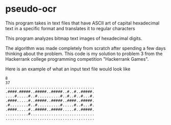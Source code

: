 pseudo-ocr
==========

This program takes in text files that have ASCII art of capital hexadecimal text in a specific format and translates it to regular characters
  
This program analyzes bitmap text images of hexadecimal digits. 

The algorithm was made completely from scratch after spending a few days thinking about the problem.
This code is my solution to problem 3 from the Hackerrank college programming competition "Hackerrank Games".

Here is an example of what an input text file would look like

    8 
    37
    .......................................
    .####.#####..#####..#####..#..#..#####.
    ....#.....#..#..........#..#..#..#...#.
    .####.....#..#####..#####..####..#####.
    .#........#..#..........#.....#..#...#.
    .####.....#..#####..#####.....#..#####.
    ..........#............................
    .......................................
